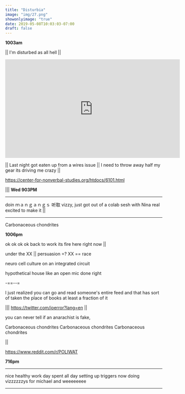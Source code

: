 ```yaml
---
title: "Disturbia"
image: "img/27.png"
showonlyimage: "true"
date: 2019-05-08T10:03:03-07:00
draft: false
---
```



**1003am**

|| I'm disturbed as all hell ||

<iframe width="560" height="315" src="https://www.youtube.com/embed/8F5QZpJxrto" frameborder="0" allow="accelerometer; autoplay; encrypted-media; gyroscope; picture-in-picture" allowfullscreen></iframe>



|| Last night got eaten up from a wires issue || I need to throw away half my gear its driving me crazy ||

https://center-for-nonverbal-studies.org/htdocs/6101.html

|||
**Wed 903PM**

___

doin
ｍａｎｇａｎｇｓ 听取
vizzy, just got out of a colab sesh with Nina real excited to make it ||


___

Carbonaceous chondrites

**1006pm**

ok ok ok ok back to work its fire here right now ||

under the XX || persuasion   =? XX == race

neuro cell culture on an integrated circuit


hypothetical house like an open mic done right  


-==--=


I just realized you can go and read someone's entire feed and that has sort of taken the place of books at least a fraction of it

||| https://twitter.com/ioerror?lang=en
||

you can never tell if an anarachist is fake,

Carbonaceous chondrites
Carbonaceous chondrites
Carbonaceous chondrites


||


https://www.reddit.com/r/POLIWAT



**716pm**

___

nice healthy work day spent all day setting up triggers now doing vizzzzzzys for michael and weeeeeeee

___
